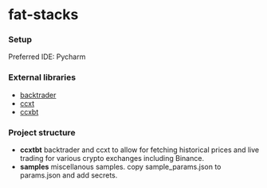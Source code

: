 # fat-stacks

### Setup
Preferred IDE: Pycharm

### External libraries
- [backtrader](https://www.backtrader.com/docu/)
- [ccxt](https://github.com/ccxt/ccxt)
- [ccxbt](https://www.backtrader.com/recipes/storesbrokersdata/bt-ccxt-store/bt-ccxt-store/)

### Project structure
- **ccxtbt** backtrader and ccxt to allow for fetching historical prices and live trading for various crypto exchanges including Binance. 
- **samples** miscellanous samples. copy sample_params.json to params.json and add secrets. 